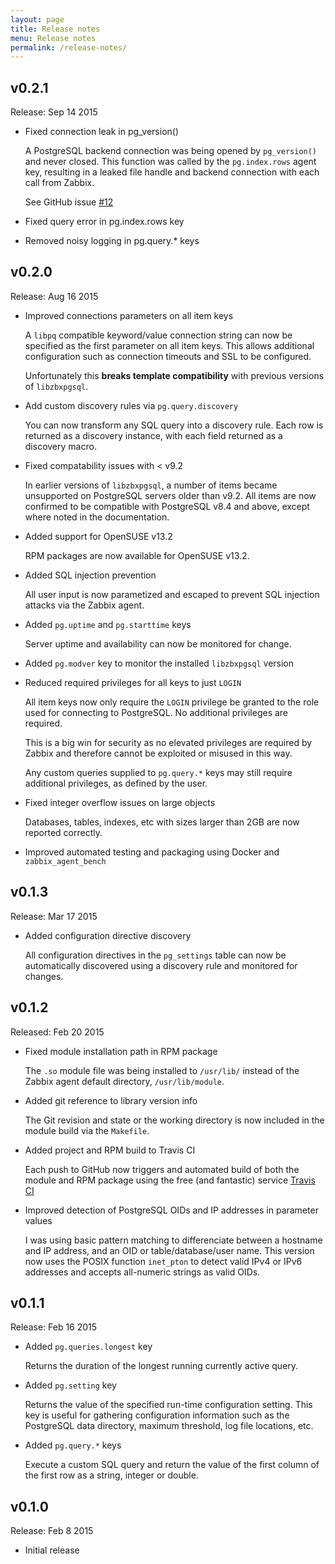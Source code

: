 ```yaml
---
layout: page
title: Release notes
menu: Release notes
permalink: /release-notes/
---
```


## v0.2.1
Release: Sep 14 2015

- Fixed connection leak in pg_version()
  
  A PostgreSQL backend connection was being opened by `pg_version()` and never
  closed. This function was called by the `pg.index.rows` agent key, resulting
  in a leaked file handle and backend connection with each call from Zabbix.

  See GitHub issue [#12](https://github.com/cavaliercoder/libzbxpgsql/issues/12)

- Fixed query error in pg.index.rows key

- Removed noisy logging in pg.query.* keys


## v0.2.0
Release: Aug 16 2015

- Improved connections parameters on all item keys

  A `libpq` compatible keyword/value connection string can now be specified as
  the first parameter on all item keys. This allows additional configuration
  such as connection timeouts and SSL to be configured.

  Unfortunately this __breaks template compatibility__ with previous versions
  of `libzbxpgsql`.

- Add custom discovery rules via `pg.query.discovery`

  You can now transform any SQL query into a discovery rule. Each row is
  returned as a discovery instance, with each field returned as a discovery
  macro.

- Fixed compatability issues with < v9.2

  In earlier versions of `libzbxpgsql`, a number of items became unsupported
  on PostgreSQL servers older than v9.2. All items are now confirmed to be
  compatible with PostgreSQL v8.4 and above, except where noted in the
  documentation.

- Added support for OpenSUSE v13.2

  RPM packages are now available for OpenSUSE v13.2.

- Added SQL injection prevention

  All user input is now parametized and escaped to prevent SQL injection
  attacks via the Zabbix agent.

- Added `pg.uptime` and `pg.starttime` keys

  Server uptime and availability can now be monitored for change.

- Added `pg.modver` key to monitor the installed `libzbxpgsql` version

- Reduced required privileges for all keys to just `LOGIN`

  All item keys now only require the `LOGIN` privilege be granted to the
  role used for connecting to PostgreSQL. No additional privileges are
  required.

  This is a big win for security as no elevated privileges are required by
  Zabbix and therefore cannot be exploited or misused in this way.

  Any custom queries supplied to `pg.query.*` keys may still require additional
  privileges, as defined by the user.

- Fixed integer overflow issues on large objects

  Databases, tables, indexes, etc with sizes larger than 2GB are now reported
  correctly.

- Improved automated testing and packaging using Docker and `zabbix_agent_bench`

## v0.1.3
Release: Mar 17 2015

- Added configuration directive discovery

  All configuration directives in the `pg_settings` table can now be
  automatically discovered using a discovery rule and monitored for changes.


## v0.1.2 
Released: Feb 20 2015

- Fixed module installation path in RPM package

  The `.so` module file was being installed to `/usr/lib/` instead of the
  Zabbix agent default directory, `/usr/lib/module`.

- Added git reference to library version info

  The Git revision and state or the working directory is now included in the
  module build via the `Makefile`.

- Added project and RPM build to Travis CI

  Each push to GitHub now triggers and automated build of both the module and
  RPM package using the free (and fantastic) service [Travis CI](https://travis-ci.org)

- Improved detection of PostgreSQL OIDs and IP addresses in parameter values

  I was using basic pattern matching to differenciate between a hostname and IP
  address, and an OID or table/database/user name. This version now uses the
  POSIX function `inet_pton` to detect valid IPv4 or IPv6 addresses and accepts
  all-numeric strings as valid OIDs.


## v0.1.1
Release: Feb 16 2015

- Added `pg.queries.longest` key

  Returns the duration of the longest running currently active query.

- Added `pg.setting` key
  
  Returns the value of the specified run-time configuration setting. This key is
  useful for gathering configuration information such as the PostgreSQL data
  directory, maximum threshold, log file locations, etc.


- Added `pg.query.*` keys

  Execute a custom SQL query and return the value of the first column of the
  first row as a string, integer or double.


## v0.1.0
Release: Feb 8 2015

* Initial release
